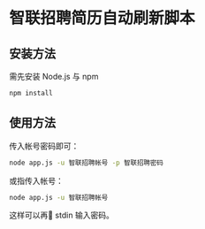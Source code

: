 # 智联招聘简历自动刷新脚本

## 安装方法
需先安装 Node.js 与 npm
```bash
npm install
```

## 使用方法
传入帐号密码即可：
```bash
node app.js -u 智联招聘帐号 -p 智联招聘密码
```
或指传入帐号：
```bash
node app.js -u 智联招聘帐号
```
这样可以再 stdin 输入密码。